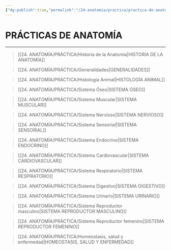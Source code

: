 ```yaml
---
{"dg-publish":true,"permalink":"/24-anatomia/practica/practica-de-anatomia/","tags":["Anatomía","Práctica"]}
---
```


# PRÁCTICAS DE ANATOMÍA
---

>[[24. ANATOMÍA/PRÁCTICA/Historia de la Anatomía\|HISTORIA DE LA ANATOMÍA]]

>[[24. ANATOMÍA/PRÁCTICA/Generalidades\|GENERALIDADES]]

>[[24. ANATOMÍA/PRÁCTICA/Histología Animal\|HISTOLOGÍA ANIMAL]]

>[[24. ANATOMÍA/PRÁCTICA/Sistema Óseo\|SISTEMA ÓSEO]]

>[[24. ANATOMÍA/PRÁCTICA/Sistema Muscular\|SISTEMA MUSCULAR]]

>[[24. ANATOMÍA/PRÁCTICA/Sistema Nervioso\|SISTEMA NERVIOSO]]

>[[24. ANATOMÍA/PRÁCTICA/Sistema Sensorial\|SISTEMA SENSORIAL]]

>[[24. ANATOMÍA/PRÁCTICA/Sistema Endocrino\|SISTEMA ENDOCRINO]]

>[[24. ANATOMÍA/PRÁCTICA/Sistema Cardiovascular\|SISTEMA CARDIOVASCULAR]]

>[[24. ANATOMÍA/PRÁCTICA/Sistema Respiratorio\|SISTEMA RESPIRATORIO]]

>[[24. ANATOMÍA/PRÁCTICA/Sistema Digestivo\|SISTEMA DIGESTIVO]]

>[[24. ANATOMÍA/PRÁCTICA/Sistema Urinario\|SISTEMA URINARIO]]

>[[24. ANATOMÍA/PRÁCTICA/Sistema Reproductor masculino\|SISTEMA REPRODUCTOR MASCULINO]]

>[[24. ANATOMÍA/PRÁCTICA/Sistema Reproductor femenino\|SISTEMA REPRODUCTOR FEMENINO]]

>[[24. ANATOMÍA/PRÁCTICA/Homeostasis, salud y enfermedad\|HOMEOSTASIS, SALUD Y ENFERMEDAD]]


